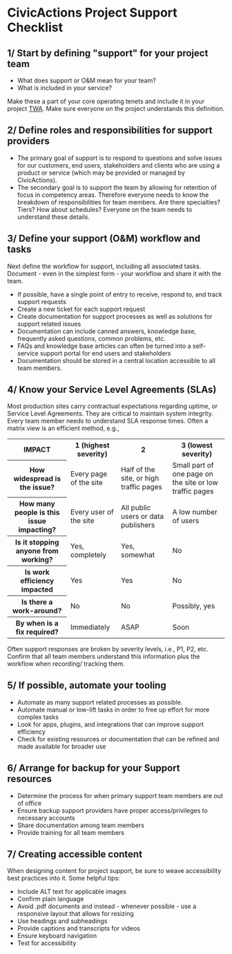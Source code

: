 # CivicActions Project Support Checklist

## 1/ Start by defining "support" for your project team

-   What does support or O&M mean for your team?
-   What is included in your service?

Make these a part of your core operating tenets and include it in your project [TWA](../project-management/team-working-agreements-instructions.md). Make sure everyone on the project understands this definition.

## 2/ Define roles and responsibilities for support providers

-   The primary goal of support is to respond to questions and solve issues for our customers, end users, stakeholders and clients who are using a product or service (which may be provided or managed by CivicActions).
-   The secondary goal is to support the team by allowing for retention of focus in competency areas. Therefore everyone needs to know the breakdown of responsibilities for team members. Are there specialties? Tiers? How about schedules? Everyone on the team needs to understand these details.

## 3/ Define your support (O&M) workflow and tasks

Next define the workflow for support, including all associated tasks. Document - even in the simplest form - your workflow and share it with the team.

-   If possible, have a single point of entry to receive, respond to, and track support requests
-   Create a new ticket for each support request
-   Create documentation for support processes as well as solutions for support related issues
-   Documentation can include canned answers, knowledge base, frequently asked questions, common problems, etc.
-   FAQs and knowledge base articles can often be turned into a self-service support portal for end users and stakeholders
-   Documentation should be stored in a central location accessible to all team members.

## 4/ Know your Service Level Agreements (SLAs)

Most production sites carry contractual expectations regarding uptime, or Service Level Agreements. They are critical to maintain system integrity. Every team member needs to understand SLA response times. Often a matrix view is an efficient method, e.g.,

<table>
    <tr>
        <th>IMPACT</th>
        <th>1 (highest severity)</th>
        <th>2</td>
        <th>3 (lowest severity)</th>
    </tr>
    <tr>
        <th>How widespread is the issue?</th>
        <td>Every page of the site</td>
        <td>Half of the site, or high traffic pages</td>
        <td>Small part of one page on the site or low traffic pages</td>
    </tr>
    <tr>
        <th>How many people is this issue impacting?</th>
        <td>Every user of the site</td>
        <td>All public users or data publishers</td>
        <td>A low number of users</td>
    </tr>
    <tr>
        <th>Is it stopping anyone from working?</th>
        <td>Yes, completely</td>
        <td>Yes, somewhat</td>
        <td>No</td>
    </tr>
    <tr>
        <th>Is work efficiency impacted</th>
        <td>Yes</td>
        <td>Yes</td>
        <td>No</td>
    </tr>
    <tr>
        <th>Is there a work-around?</th>
        <td>No</td>
        <td>No</td>
        <td>Possibly, yes</td>
    </tr>
    <tr>
        <th>By when is a fix required?</th>
        <td>Immediately</td>
        <td>ASAP</td>
        <td>Soon</td>
    </tr>
</table>

Often support responses are broken by severity levels, i.e., P1, P2, etc. Confirm that all team members understand this information plus the workflow when recording/ tracking them.

## 5/ If possible, automate your tooling

-   Automate as many support related processes as possible.
-   Automate manual or low-lift tasks in order to free up effort for more complex tasks
-   Look for apps, plugins, and integrations that can improve support efficiency
-   Check for existing resources or documentation that can be refined and made available for broader use

## 6/ Arrange for backup for your Support resources

-   Determine the process for when primary support team members are out of office
-   Ensure backup support providers have proper access/privileges to necessary accounts
-   Share documentation among team members
-   Provide training for all team members

## 7/ Creating accessible content

When designing content for project support, be sure to weave accessibility best practices into it. Some helpful tips:

-   Include ALT text for applicable images
-   Confirm plain language
-   Avoid .pdf documents and instead - whenever possible - use a responsive layout that allows for resizing
-   Use headings and subheadings
-   Provide captions and transcripts for videos
-   Ensure keyboard navigation
-   Test for accessibility
